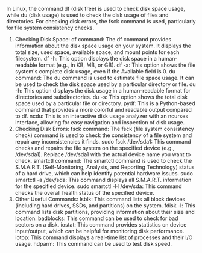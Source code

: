 In Linux, the command df (disk free) is used to check disk space usage, while du (disk usage) is used to check the disk usage of files and directories. For checking disk errors, the fsck command is used, particularly for file system consistency checks.

1. Checking Disk Space:
df command:
The df command provides information about the disk space usage on your system. It displays the total size, used space, available space, and mount points for each filesystem.
df -h:
This option displays the disk space in a human-readable format (e.g., in KB, MB, or GB).
df -a:
This option shows the file system's complete disk usage, even if the Available field is 0.
du command:
The du command is used to estimate file space usage. It can be used to check the disk space used by a particular directory or file.
du -h:
This option displays the disk usage in a human-readable format for directories and subdirectories.
du -s:
This option shows the total disk space used by a particular file or directory.
pydf:
This is a Python-based command that provides a more colorful and readable output compared to df.
ncdu:
This is an interactive disk usage analyzer with an ncurses interface, allowing for easy navigation and inspection of disk usage.
2. Checking Disk Errors:
fsck command: The fsck (file system consistency check) command is used to check the consistency of a file system and repair any inconsistencies it finds.
sudo fsck /dev/sda1: This command checks and repairs the file system on the specified device (e.g., /dev/sda1). Replace /dev/sda1 with the actual device name you want to check.
smartctl command: The smartctl command is used to check the S.M.A.R.T. (Self-Monitoring, Analysis, and Reporting Technology) status of a hard drive, which can help identify potential hardware issues.
sudo smartctl -a /dev/sda: This command displays all S.M.A.R.T. information for the specified device.
sudo smartctl -H /dev/sda: This command checks the overall health status of the specified device.
3. Other Useful Commands:
lsblk: This command lists all block devices (including hard drives, SSDs, and partitions) on the system.
fdisk -l: This command lists disk partitions, providing information about their size and location.
badblocks: This command can be used to check for bad sectors on a disk.
iostat: This command provides statistics on device input/output, which can be helpful for monitoring disk performance.
iotop: This command displays a real-time list of processes and their I/O usage.
hdparm: This command can be used to test disk speed.
